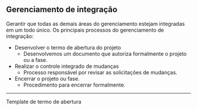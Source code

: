 ## Gerenciamento de integração
Gerantir que todas as demais áreas do gerenciamento estejam integradas em um todo único.
Os principais processos do gerenciamento de integração:
- Desenvolver o termo de abertura do projeto
	- Desenvolvemos um documento que autoriza formalmente o projeto ou a fase.
- Realizar o controle integrado de mudanças
	- Processo responsável por revisar as solicitações de mudanças.
- Encerrar o projeto ou fase.
	- Procedimento para encerrar formalmente.
-----

Template de termo de abertura


<!--stackedit_data:
eyJoaXN0b3J5IjpbMzU0MjUyNjEyLDczMDk5ODExNl19
-->